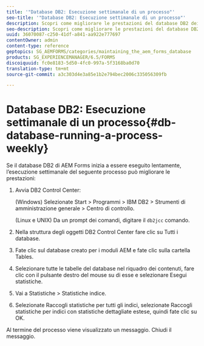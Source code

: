 ```yaml
---
title: '"Database DB2: Esecuzione settimanale di un processo"'
seo-title: '"Database DB2: Esecuzione settimanale di un processo"'
description: Scopri come migliorare le prestazioni del database DB2 dei moduli AEM.
seo-description: Scopri come migliorare le prestazioni del database DB2 dei moduli AEM.
uuid: 36070087-c250-41df-a841-aa922e777697
contentOwner: admin
content-type: reference
geptopics: SG_AEMFORMS/categories/maintaining_the_aem_forms_database
products: SG_EXPERIENCEMANAGER/6.5/FORMS
discoiquuid: fc0e8183-5d50-4fc0-997a-5f3168ba0d70
translation-type: tm+mt
source-git-commit: a3c303d4e3a85e1b2e794bec2006c335056309fb

---
```



# Database DB2: Esecuzione settimanale di un processo{#db-database-running-a-process-weekly}

Se il database DB2 di AEM Forms inizia a essere eseguito lentamente, l’esecuzione settimanale del seguente processo può migliorare le prestazioni:

1. Avvia DB2 Control Center:

   (Windows) Selezionate Start > Programmi > IBM DB2 > Strumenti di amministrazione generale > Centro di controllo.

   (Linux e UNIX) Da un prompt dei comandi, digitare il `db2jcc` comando.

1. Nella struttura degli oggetti DB2 Control Center fare clic su Tutti i database.
1. Fate clic sul database creato per i moduli AEM e fate clic sulla cartella Tables.
1. Selezionare tutte le tabelle del database nel riquadro dei contenuti, fare clic con il pulsante destro del mouse su di esse e selezionare Esegui statistiche.
1. Vai a Statistiche > Statistiche indice.
1. Selezionate Raccogli statistiche per tutti gli indici, selezionate Raccogli statistiche per indici con statistiche dettagliate estese, quindi fate clic su OK.

Al termine del processo viene visualizzato un messaggio. Chiudi il messaggio.
